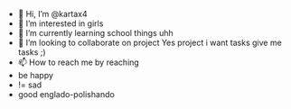 - 👋 Hi, I’m @kartax4
- 👀 I’m interested in girls
- 🌱 I’m currently learning school things uhh
- 💞️ I’m looking to collaborate on project Yes project i want tasks give me tasks ;)
- 📫 How to reach me by reaching
- be happy
- != sad
- good englado-polishando

<!---
kartax4/kartax4 is a ✨ special ✨ repository because its `README.md` (this file) appears on your GitHub profile.
You can click the Preview link to take a look at your changes.
--->
